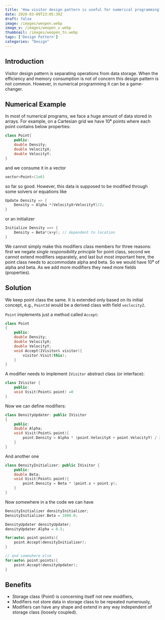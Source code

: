 ```yaml
---
title: 'How visitor design pattern is useful for numerical programming?'
date: 2020-03-09T23:05:39Z
draft: false
image: /images/weopen.webp
image_v: /images/weopen_v.webp
thumbnail: /images/weopen_tn.webp
tags: ['Design Pattern']
categories: "Design"
---
```


## Introduction  

Visitor design pattern is separating operations from data storage. When the efficiency and memory consumption is not of concern this design pattern is not common. However, in numerical programming
it can be a game-changer.   

## Numerical Example

In most of numerical programs, we face a huge amount of data stored in arrays. For example, on a Cartesian grid we have 10⁶ points where each point contains below properties:

```cpp
class Point{
    public:
    double Density;
    double VelocityX;
    double VelocityY;
}
```

and we consume it in a vector

```cpp
vector<Point>(1e6)
```
so far so good. However, this data is supposed to be modified through some solvers or equations like

```cpp
Update Density => {
    Density = Alpha *(VelocityX+VelocityY)/2;
}
```
or an initializer

```cpp
Initialize Density ==> {
    Density = Beta*(x+y); // dependent to location
}
```

We cannot simply make this modifiers class members for three reasons: first we negate *single responsibility principle* for point class, second we cannot extend modifiers separately, and last but most important here, the point class needs to accommodate alpha and beta. So we would have 10⁶ of alpha and beta. As we add more modifiers they need more fields (properties).

## Solution

We keep point class the same. It is extended only based on its initial concept, e.g., `Point3d` would be a derived class with field `veclocityZ`.

`Point` implements just a method called `Accept`:

```cpp
class Point
{
    public:
    double Density;
    double VelocityX;
    double VelocityY;
    void Accept(IVisitor& visitor){
        visitor.Visit(this);
    }
}
```

A modifier needs to implement `IVisitor` abstract class (or interface):

```cpp
class IVisitor {
    public:
    void Visit(Point& point) =0
}
```

Now we can define modifiers:

```cpp
class DensityUpdater: public IVisitor
{
    public:
    double Alpha;
    void Visit(Point& point){
        point.Density = Alpha * (point.VelocityX + point.VelocityY) / 2;
    }
}
```

And another one

```cpp
class DensityInitializer: public IVisitor {
    public:
    double Beta;
    void Visit(Point& point){
        point.Density = Beta * (point.x + point.y);
    }
}
```

Now somewhere in a the code we can have

```cpp
DensityInitializer densityInitializer;
DensityInitializer.Beta = 1000.0;

DensityUpdater densityUpdater;
densityUpdater.Alpha = 0.5;

for(auto& point:points){
    point.Accept(densityInitializer);
}

// and somewhere else
for(auto& point:points){
    point.Accept(densityUpdater);
}
```

## Benefits

* Storage class (Point) is concerning itself not new modifiers,
* Modifiers not store data in storage class to be repeated numerously,
* Modifiers can have any shape and extend in any way independent of storage class (loosely coupled).
